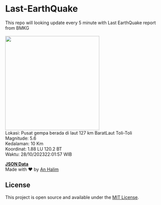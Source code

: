 # Last-EarthQuake
This repo will looking update every 5 minute with Last EarthQuake report from BMKG
<br>
<br>
<img src="https://static.bmkg.go.id/20231028220157.mmi.jpg" width="300"/>
<br>
Lokasi: Pusat gempa berada di laut 127 km BaratLaut Toli-Toli <br>
Magnitude: 5.6 <br>
Kedalaman: 10 Km <br>
Koordinat: 1.88 LU 120.2 BT <br>
Waktu: 28/10/202322:01:57 WIB <br>

<a href="./data/data.json">**JSON Data**</a>
<br>
Made with ❤️ by <a href="https://github.com/an-halim">An Halim</a>
## License

This project is open source and available under the [MIT License](LICENSE).
